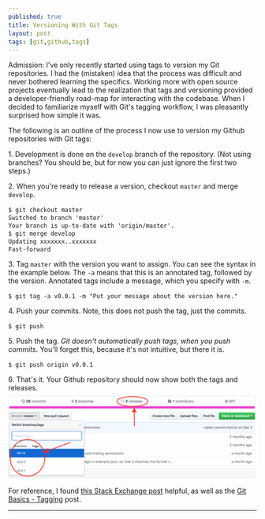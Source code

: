 ```yaml
---
published: true
title: Versioning With Git Tags
layout: post
tags: [git,github,tags]
---
```

Admission: I've only recently started using tags to version my Git repositories. I had the (mistaken) idea that the process was difficult and never bothered learning the specifics. Working more with open source projects eventually lead to the realization that tags and versioning provided a developer-friendly road-map for interacting with the codebase. When I decided to familiarize myself with Git's tagging workflow, I was pleasantly surprised how simple it was.
<!--more-->

The following is an outline of the process I now use to version my Github repositories with Git tags:

1\. Development is done on the `develop` branch of the repository. (Not using branches? You should be, but for now you can just ignore the first two steps.)

2\. When you're ready to release a version, checkout `master` and merge `develop`.

```shell_session
$ git checkout master
Switched to branch 'master'
Your branch is up-to-date with 'origin/master'.
$ git merge develop
Updating xxxxxxx..xxxxxxx
Fast-forward
```
 
3\. Tag `master` with the version you want to assign. You can see the syntax in the example below. The `-a` means that this is an annotated tag, followed by the version. Annotated tags include a message, which you specify with `-m`.

```shell_session
$ git tag -a v0.0.1 -m "Put your message about the version here."
```

4\. Push your commits. Note, this does not push the tag, just the commits.

```shell_session
$ git push
```

5\. Push the tag. *Git doesn't automatically push tags, when you push commits*. You'll forget this, because it's not intuitive, but there it is. 

```shell_session
$ git push origin v0.0.1
```

6\. That's it. Your Github repository should now show both the tags and releases.
![Git tags and release versions](/public/assets/images/git-tags-and-release-versions.png)

For reference, I found [this Stack Exchange post](https://softwareengineering.stackexchange.com/questions/165725/git-branching-and-tagging-best-practices) helpful, as well as the [Git Basics - Tagging](https://git-scm.com/book/en/v2/Git-Basics-Tagging) post.

<hr />
